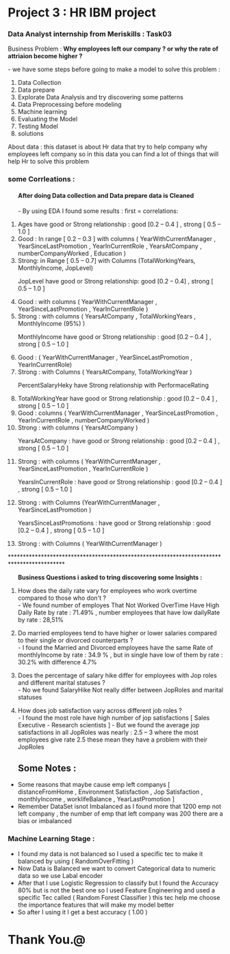# Project 3 : HR IBM project
<h3> Data Analyst internship from Meriskills : Task03 </h3>
<p>Business Problem :<b> Why employees left our company ? or why the rate of attriaion become higher  ? </b></p>
- we have some steps before going to make a model to solve this problem :
<ol>
<li> Data Collection</li>
<li> Data prepare </li>
<li> Explorate Data Analysis and try discovering some patterns </li>
<li> Data Preprocessing before modeling</li>
<li> Machine learning</li>
<li> Evaluating the Model</li>
<li> Testing Model</li>
<li> solutions</li>
</ol> 

<p>About data : this dataset is about Hr data that try to help company why employees left company so in this data you can find a lot of things that will help Hr to solve this problem</p>

<p> 
<h3>some Corrleations : </h3>
<ol>
 <h4> After doing Data collection and Data prepare data is Cleaned</h4>
<p>- By using EDA I found some results : first = correlations:</p>
<li>Ages have good or Strong relationship : good [0.2 – 0.4 ] , strong [ 0.5 – 1.0 ]
<li> Good : In range [ 0.2 – 0.3 ] with columns ( YearWithCurrentManager , 
YearSinceLastPromotion , YearInCurrentRole , YearsAtCompany , numberCompanyWorked , 
Education ) </li>
<li> Strong: in Range [ 0.5 – 0.7] with Columns (TotalWorkingYears, MonthlyIncome, JopLevel) </li>
<p> JopLevel have good or Strong relationship: good [0.2 – 0.4] , strong [ 0.5 – 1.0 ]</p>
<li>  Good : with columns ( YearWithCurrentManager , YearSinceLastPromotion ,
YearInCurrentRole )</li>
<li>  Strong : with columns ( YearsAtCompany , TotalWorkingYears , MonthlyIncome (95%) ) </li>
<p> MonthlyIncome have good or Strong relationship : good [0.2 – 0.4 ] , strong [ 0.5 – 1.0 ]</p>
<li> Good : ( YearWithCurrentManager , YearSinceLastPromotion , YearInCurrentRole)</li>
<li>  Strong : with Columns ( YearsAtCompany, TotalWorkingYear ) </li>
<p> PercentSalaryHeky have Strong relationship with PerformaceRating </p>
<li> TotalWorkingYear have good or Strong relationship : good [0.2 – 0.4 ] , strong [ 0.5 – 1.0 ] </li>
<li> Good : columns ( YearWithCurrentManager , YearSinceLastPromotion , YearInCurrentRole , 
numberCompanyWorked )</li>
<li> Strong : with columns ( YearsAtCompany ) </li>
<p> YearsAtCompany : have good or Strong relationship : good [0.2 – 0.4 ] , strong [ 0.5 – 1.0 ]</p>
<li>  Strong : with columns ( YearWithCurrentManager , YearSinceLastPromotion ,
YearInCurrentRole ) </li>
<p> YearsInCurrentRole : have good or Strong relationship : good [0.2 – 0.4 ] , strong [ 0.5 – 1.0 ]</p> 
<li> Strong : with Columns (YearWithCurrentManager , YearSinceLastPromotion )  </li>
<p> YearsSinceLastPromotions : have good or Strong relationship : good [0.2 – 0.4 ] , strong [ 0.5 – 1.0 ]</p>
<li>Strong : with Columns ( YearWithCurrentManager ) </li>
</ol>
******************************************************************************************
  <ol>
<p><b>Business Questions i asked to tring discovering some Insights :</b> <p>

<p><li> How does the daily rate vary for employees who work overtime compared to those who don't ?</li>
 - We found number of employes That Not Worked OverTime Have High Daily Rate by rate : 
71.49% , number employees that have low dailyRate by rate : 28,51%</p>

<p>
 <li> Do married employees tend to have higher or lower salaries compared to their single or divorced counterparts ?
</li>
- I found the Married and Divorced employees have the same Rate of monthlyIncome by rate : 
34.9 % , but in single have low of them by rate : 30.2% with difference 4.7%

</p>

<p>
 <li>Does the percentage of salary hike differ for employees with Jop roles and different marital statuses ? </li>
- No we found SalaryHike Not really differ between JopRoles and marital statuses 
</p>

<p>
 <li>How does job satisfaction vary across different job roles ?</li>
- I found the most role have high number of jop satisfactions [ Sales Executive - Research 
scientists ] 
- But we found the average jop satisfactions in all JopRoles was nearly : 2.5 – 3 where the most 
employees give rate 2.5 these mean they have a problem with their JopRoles
</p>

<h2> Some Notes : </h2>
  </ol>
  <ul>
<li> Some reasons that maybe cause emp left companys [ distanceFromHome , Environment 
Satisfaction , Jop Satisfaction , monthlyIncome , worklifeBalance , YearLastPromotion ] </li>
<li> Remember DataSet isnot Imbalanced as I found more that 1200 emp not left company , the number 
of emp that left company was 200 there are a bias or imbalanced </li>
  </ul>
  </p>
    
<h3>Machine Learning Stage :</h3>
    <ul>
<li> I found my data is not balanced so I used a specific tec to make it balanced by using
( RandomOverFitting )</li>
<li> Now Data is Balanced we want to convert Categorical data to numeric data so we use Labal encoder </li>
<li> After that I use Logistic Regression to classify but I found the Accuracy 80% but is not the best one so 
I used Feature Engineering and used a specific Tec called ( Random Forest Classifier ) this tec help me 
choose the importance features that will make my model better </li>
<li> So after I using it I get a best accuracy ( 1.00 )</li>
</ul>

# Thank You.@



